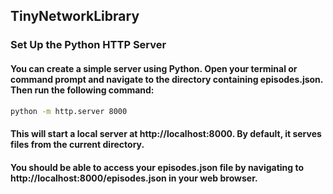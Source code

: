 ## TinyNetworkLibrary

### Set Up the Python HTTP Server

#### You can create a simple server using Python. Open your terminal or command prompt and navigate to the directory containing episodes.json. Then run the following command:

```bash
python -m http.server 8000
```

#### This will start a local server at http://localhost:8000. By default, it serves files from the current directory. 
#### You should be able to access your episodes.json file by navigating to http://localhost:8000/episodes.json in your web browser.

